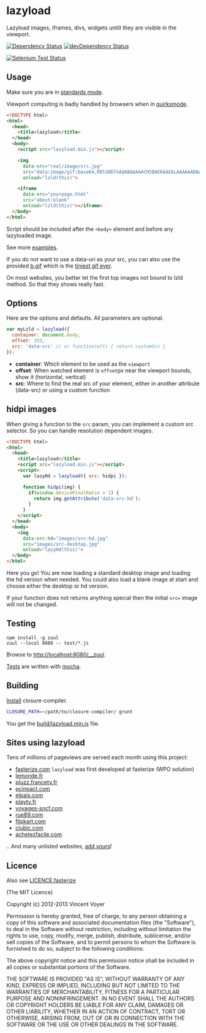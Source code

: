 # lazyload

Lazyload images, iframes, divs, widgets untill they are visible in the viewport.

[![Dependency Status](http://img.shields.io/david/vvo/lazyload.svg?style=flat-square)](https://david-dm.org/vvo/lazyload)
[![devDependency Status](http://img.shields.io/david/dev/vvo/lazyload.svg?style=flat-square)](https://david-dm.org/vvo/lazyload#info=devDependencies)

[![Selenium Test Status](https://saucelabs.com/browser-matrix/lazyloadvvo.svg)](https://saucelabs.com/u/lazyloadvvo)

## Usage

Make sure you are in [standards mode](http://en.wikipedia.org/wiki/Document_Type_Declaration#HTML5_DTD-less_DOCTYPE).

Viewport computing is badly handled by browsers when in [quirksmode](http://en.wikipedia.org/wiki/Quirks_mode).

```html
<!DOCTYPE html>
<html>
  <head>
    <title>lazyload</title>
  </head>
  <body>
    <script src="lazyload.min.js"></script>

    <img
      data-src="real/image/src.jpg"
      src="data:image/gif;base64,R0lGODlhAQABAAAAACH5BAEKAAEALAAAAAABAAEAAAICTAEAOw=="
      onload="lzld(this)">

    <iframe
      data-src="yourpage.html"
      src="about:blank"
      onload="lzld(this)"></iframe>
  </body>
</html>
```

Script should be included after the `<body>` element and before any
lazyloaded image.

See more [examples](examples/).

If you do not want to use a data-uri as your src, you can also use the provided [b.gif](b.gif) which is
the [tiniest gif ever](http://probablyprogramming.com/2009/03/15/the-tiniest-gif-ever).

On most websites, you better let the first top images not bound to lzld method.
So that they shows really fast.

## Options

Here are the options and defaults.
All parameters are optional.

```js
var myLzld = lazyload({
  container: document.body,
  offset: 333,
  src: 'data-src' // or function(elt) { return customSrc }
});
```

* **container**: Which element to be used as the `viewport`
* **offset**: When watched element is `offset`px near the viewport bounds, show it (horizontal, vertical)
* **src**: Where to find the real src of your element, either in another attribute (data-src) or
    using a custom function

## hidpi images

When giving a function to the `src` param, you can implement a custom src selector.
So you can handle resolution dependent images.

```html
<!DOCTYPE html>
<html>
  <head>
    <title>lazyload</title>
    <script src="lazyload.min.js"></script>
    <script>
      var lazyHd = lazyload({ src: hidpi });

      function hidpi(img) {
        if(window.devicePixelRatio > 1) {
          return img.getAttribute('data-src-hd');
        }
      }
    </script>
  </head>
  <body>
    <img
      data-src-hd="images/src-hd.jpg"
      src="images/src-desktop.jpg"
      onload="lazyHd(this)">
  </body>
</html>
```

Here you go! You are now loading a standard desktop image and loading the hd version when needed.
You could also load a blank image at start and choose either the desktop or hd version.

If your function does not returns anything special then the initial `src=` image will not be changed.

## Testing

```shell
npm install -g zuul
zuul --local 8080 -- test/*.js
```

Browse to [http://localhost:8080/__zuul](http://localhost:8080/__zuul).

[Tests](test/) are written with [mocha](https://github.com/visionmedia/mocha).

## Building

[Install](http://code.google.com/p/closure-compiler/downloads/list) closure-compiler.

```bash
CLOSURE_PATH=~/path/to/closure-compiler/ grunt
```

You get the [build/lazyload.min.js](build/lazyload.min.js) file.

## Sites using lazyload

Tens of millions of pageviews are served each month using this project:

* [fasterize.com](http://fasterize.com) `lazyload` was first developed at fasterize (WPO solution)
* [lemonde.fr](http://www.lemonde.fr)
* [pluzz.francetv.fr](http://pluzz.francetv.fr)
* [pcinpact.com](http://www.pcinpact.com)
* [elpais.com](http://www.elpais.com)
* [playtv.fr](http://playtv.fr)
* [voyages-sncf.com](http://www.voyages-sncf.com)
* [rue89.com](http://www.rue89.com)
* [flipkart.com](http://www.flipkart.com/)
* [clubic.com](http://clubic.com)
* [achetezfacile.com](http://www.achetezfacile.com/)

.. And many unlisted websites, [add yours](https://github.com/vvo/lazyload/edit/master/README.md)!

## Licence

Also see [LICENCE.fasterize](LICENCE.fasterize)

(The MIT Licence)

Copyright (c) 2012-2013 Vincent Voyer

Permission is hereby granted, free of charge, to any person obtaining
a copy of this software and associated documentation files (the
"Software"), to deal in the Software without restriction, including
without limitation the rights to use, copy, modify, merge, publish,
distribute, sublicense, and/or sell copies of the Software, and to
permit persons to whom the Software is furnished to do so, subject to
the following conditions:

The above copyright notice and this permission notice shall be
included in all copies or substantial portions of the Software.

THE SOFTWARE IS PROVIDED "AS IS", WITHOUT WARRANTY OF ANY KIND,
EXPRESS OR IMPLIED, INCLUDING BUT NOT LIMITED TO THE WARRANTIES OF
MERCHANTABILITY, FITNESS FOR A PARTICULAR PURPOSE AND
NONINFRINGEMENT. IN NO EVENT SHALL THE AUTHORS OR COPYRIGHT HOLDERS BE
LIABLE FOR ANY CLAIM, DAMAGES OR OTHER LIABILITY, WHETHER IN AN ACTION
OF CONTRACT, TORT OR OTHERWISE, ARISING FROM, OUT OF OR IN CONNECTION
WITH THE SOFTWARE OR THE USE OR OTHER DEALINGS IN THE SOFTWARE.
